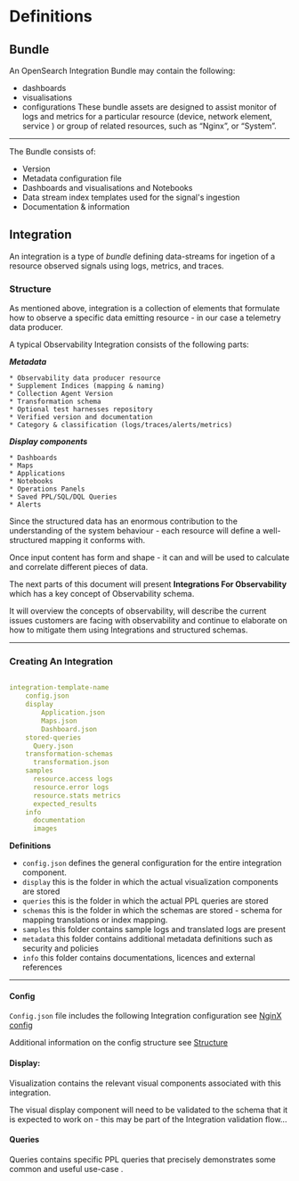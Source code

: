 # Definitions

## Bundle

An OpenSearch Integration Bundle may contain the following:
 - dashboards
 - visualisations
 - configurations 
These bundle assets are designed to assist monitor of logs and metrics for a particular resource (device, network element, service ) or group of related resources, such as “Nginx”, or “System”.

---

The Bundle consists of:

* Version 
* Metadata configuration file 
* Dashboards and visualisations and Notebooks
* Data stream index templates used for the signal's ingestion
* Documentation & information


## Integration

An integration is a type of _bundle_ defining data-streams for ingetion of a resource observed signals using logs, metrics, and traces.

### Structure
As mentioned above, integration is a collection of elements that formulate how to observe a specific data emitting resource - in our case a telemetry data producer.

A typical Observability Integration consists of the following parts:

***Metadata***

    * Observability data producer resource
    * Supplement Indices (mapping & naming)
    * Collection Agent Version
    * Transformation schema 
    * Optional test harnesses repository
    * Verified version and documentation 
    * Category & classification (logs/traces/alerts/metrics)

***Display components***

    * Dashboards 
    * Maps
    * Applications
    * Notebooks
    * Operations Panels
    * Saved PPL/SQL/DQL Queries
    * Alerts

Since the structured data has an enormous contribution to the understanding of the system behaviour - each resource will define a well-structured mapping it conforms with.

Once input content has form and shape - it can and will be used to calculate and correlate different pieces of data.

The next parts of this document will present **Integrations For Observability** which has a key concept of Observability schema.

It will overview the concepts of observability, will describe the current issues customers are facing with observability and continue to elaborate on how to mitigate them using Integrations and structured schemas.

---

###  Creating An Integration

```yaml

integration-template-name
    config.json
    display
        Application.json
        Maps.json
        Dashboard.json
    stored-queries
      Query.json
    transformation-schemas
      transformation.json
    samples
      resource.access logs
      resource.error logs
      resource.stats metrics
      expected_results
    info  
      documentation
      images
```

**Definitions**

- `config.json`  defines the general configuration for the entire integration component.
- `display`   this is the folder in which the actual visualization components are stored
- `queries`   this is the folder in which the actual PPL queries are stored
- `schemas`     this is the folder in which the schemas are stored - schema for mapping translations or index mapping.
- `samples`     this folder contains sample logs and translated logs are present
- `metadata` this folder contains additional metadata definitions such as security and policies
- `info`           this folder contains documentations, licences and external references

---

#### Config

`Config.json` file includes the following Integration configuration see [NginX config](nginx/config.json)
 
 Additional information on the config structure see [Structure](docs/Integration-structure.md)  

#### Display:

Visualization contains the relevant visual components associated with this integration.

The visual display component will need to be validated to the schema that it is expected to work on - this may be part of the Integration validation flow...

#### Queries

Queries contains specific PPL queries that precisely demonstrates some common and useful use-case .


